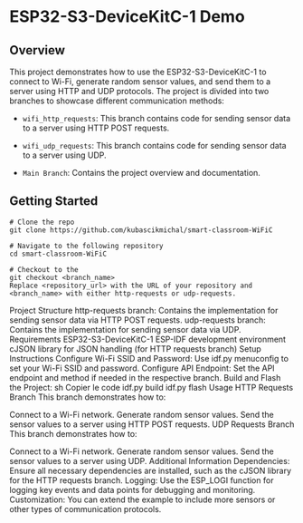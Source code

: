# ESP32-S3-DeviceKitC-1 Demo

## Overview  

This project demonstrates how to use the ESP32-S3-DeviceKitC-1 to connect to Wi-Fi, generate random sensor values, and send them to a server using HTTP and UDP protocols. The project is divided into two branches to showcase different communication methods:

- `wifi_http_requests`: This branch contains code for sending sensor data to a server using HTTP POST requests.  

- `wifi_udp_requests`: This branch contains code for sending sensor data to a server using UDP.

- `Main Branch`: Contains the project overview and documentation. 

## Getting Started

```
# Clone the repo
git clone https://github.com/kubascikmichal/smart-classroom-WiFiC

# Navigate to the following repository 
cd smart-classroom-WiFiC

# Checkout to the
git checkout <branch_name>
Replace <repository_url> with the URL of your repository and <branch_name> with either http-requests or udp-requests.
```

Project Structure
http-requests branch: Contains the implementation for sending sensor data via HTTP POST requests.
udp-requests branch: Contains the implementation for sending sensor data via UDP.
Requirements
ESP32-S3-DeviceKitC-1
ESP-IDF development environment
cJSON library for JSON handling (for HTTP requests branch)
Setup Instructions
Configure Wi-Fi SSID and Password: Use idf.py menuconfig to set your Wi-Fi SSID and password.
Configure API Endpoint: Set the API endpoint and method if needed in the respective branch.
Build and Flash the Project:
sh
Copier le code
idf.py build
idf.py flash
Usage
HTTP Requests Branch
This branch demonstrates how to:

Connect to a Wi-Fi network.
Generate random sensor values.
Send the sensor values to a server using HTTP POST requests.
UDP Requests Branch
This branch demonstrates how to:

Connect to a Wi-Fi network.
Generate random sensor values.
Send the sensor values to a server using UDP.
Additional Information
Dependencies: Ensure all necessary dependencies are installed, such as the cJSON library for the HTTP requests branch.
Logging: Use the ESP_LOGI function for logging key events and data points for debugging and monitoring.
Customization: You can extend the example to include more sensors or other types of communication protocols.